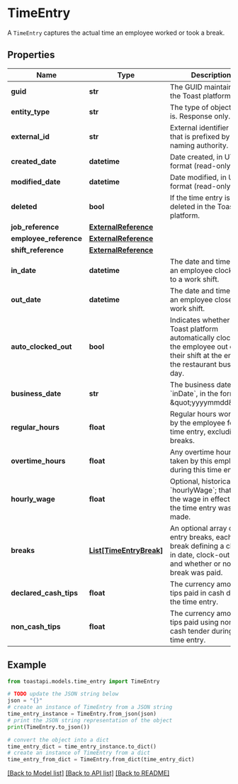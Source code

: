 # TimeEntry

A `TimeEntry` captures the actual time an employee worked or took  a break. 

## Properties

Name | Type | Description | Notes
------------ | ------------- | ------------- | -------------
**guid** | **str** | The GUID maintained by the Toast platform. | 
**entity_type** | **str** | The type of object this is. Response only. | 
**external_id** | **str** | External identifier string that is prefixed by the naming authority. | [optional] 
**created_date** | **datetime** | Date created, in UTC format (read-only).  | [optional] 
**modified_date** | **datetime** | Date modified, in UTC format (read-only).  | [optional] 
**deleted** | **bool** | If the time entry is deleted in the Toast platform.  | [optional] 
**job_reference** | [**ExternalReference**](ExternalReference.md) |  | [optional] 
**employee_reference** | [**ExternalReference**](ExternalReference.md) |  | [optional] 
**shift_reference** | [**ExternalReference**](ExternalReference.md) |  | [optional] 
**in_date** | **datetime** | The date and time that an employee clocked in to a work shift.  | [optional] 
**out_date** | **datetime** | The date and time that an employee closed a work shift.  | [optional] 
**auto_clocked_out** | **bool** | Indicates whether the Toast platform automatically clocked the employee out of their shift at the end of the restaurant business day.  | [optional] 
**business_date** | **str** | The business date of &#x60;inDate&#x60;, in the format of  \&quot;yyyymmdd\&quot;.  | [optional] 
**regular_hours** | **float** | Regular hours worked by the employee for this time entry,  excluding breaks.  | [optional] 
**overtime_hours** | **float** | Any overtime hours taken by this employee during this  time entry.  | [optional] 
**hourly_wage** | **float** | Optional, historical &#x60;hourlyWage&#x60;; that is, the wage in  effect when the time entry was made.  | [optional] 
**breaks** | [**List[TimeEntryBreak]**](TimeEntryBreak.md) | An optional array of time entry breaks, each break  defining a clock-in date, clock-out date, and whether or  not the break was paid.  | [optional] 
**declared_cash_tips** | **float** | The currency amount of tips paid in cash during the time entry.  | [optional] 
**non_cash_tips** | **float** | The currency amount of tips paid using non-cash tender during the time entry.  | [optional] 

## Example

```python
from toastapi.models.time_entry import TimeEntry

# TODO update the JSON string below
json = "{}"
# create an instance of TimeEntry from a JSON string
time_entry_instance = TimeEntry.from_json(json)
# print the JSON string representation of the object
print(TimeEntry.to_json())

# convert the object into a dict
time_entry_dict = time_entry_instance.to_dict()
# create an instance of TimeEntry from a dict
time_entry_from_dict = TimeEntry.from_dict(time_entry_dict)
```
[[Back to Model list]](../README.md#documentation-for-models) [[Back to API list]](../README.md#documentation-for-api-endpoints) [[Back to README]](../README.md)


